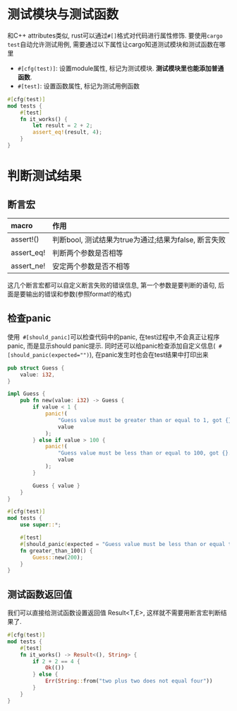 # 测试模块与测试函数
和C++ attributes类似, rust可以通过`#[]`格式对代码进行属性修饰.
要使用`cargo test`自动允许测试用例, 需要通过以下属性让cargo知道测试模块和测试函数在哪里
* `#[cfg(test)]`: 设置module属性, 标记为测试模块. **测试模块里也能添加普通函数**.
* `#[test]`: 设置函数属性, 标记为测试用例函数

```rust
#[cfg(test)]
mod tests {
    #[test]
    fn it_works() {
        let result = 2 + 2;
        assert_eq!(result, 4);
    }
}
```

# 判断测试结果
## 断言宏
|macro|作用|
|:-|:-|
|assert!()|判断bool, 测试结果为true为通过;结果为false, 断言失败|
|assert_eq!|判断两个参数是否相等|
|assert_ne!|安定两个参数是否不相等|

这几个断言宏都可以自定义断言失败的错误信息, 第一个参数是要判断的语句, 后面是要输出的错误和参数(参照format!的格式)

## 检查panic
使用` #[should_panic]`可以检查代码中的panic, 在test过程中,不会真正让程序panic, 而是显示should panic提示.
同时还可以给panic检查添加自定义信息(` #[should_panic(expected="")`), 在panic发生时也会在test结果中打印出来
```rust
pub struct Guess {
    value: i32,
}

impl Guess {
    pub fn new(value: i32) -> Guess {
        if value < 1 {
            panic!(
                "Guess value must be greater than or equal to 1, got {}.",
                value
            );
        } else if value > 100 {
            panic!(
                "Guess value must be less than or equal to 100, got {}.",
                value
            );
        }

        Guess { value }
    }
}

#[cfg(test)]
mod tests {
    use super::*;

    #[test]
    #[should_panic(expected = "Guess value must be less than or equal to 100")]
    fn greater_than_100() {
        Guess::new(200);
    }
}

```

## 测试函数返回值
我们可以直接给测试函数设置返回值 Result<T,E>, 这样就不需要用断言宏判断结果了.
```rust
#[cfg(test)]
mod tests {
    #[test]
    fn it_works() -> Result<(), String> {
        if 2 + 2 == 4 {
            Ok(())
        } else {
            Err(String::from("two plus two does not equal four"))
        }
    }
}
```